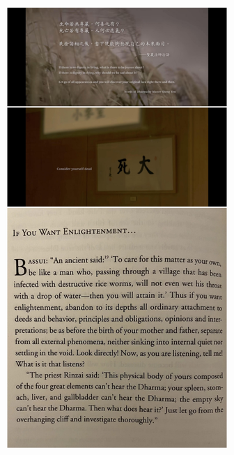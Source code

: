 ![](../../../attachments/2023-03-11-18-14-15.png)
![](../../../attachments/2023-03-11-18-14-21.png)
![](../../../attachments/bassui.jpeg)
